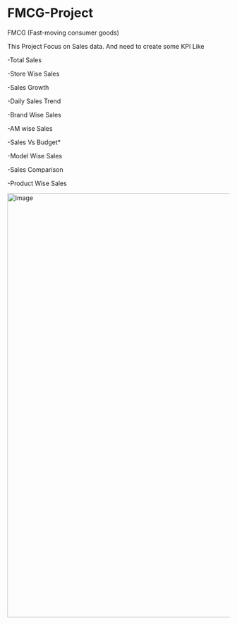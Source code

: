# FMCG-Project
FMCG (Fast-moving consumer goods)

This Project Focus on Sales data.
And need to create some KPI Like

 -Total Sales

-Store Wise Sales

-Sales Growth 

-Daily Sales Trend

-Brand Wise Sales

-AM wise Sales 

-Sales Vs Budget*

-Model Wise Sales 

-Sales Comparison

-Product Wise Sales 




<img width="960" alt="image" src="https://user-images.githubusercontent.com/104089846/235349394-aeadc130-0424-47f3-8e21-766cd5f1d017.png">
